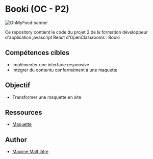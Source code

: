 # Booki (OC - P2)

![OhMyFood banner](https://user.oc-static.com/upload/2022/06/20/16557256333819_FR_1155_P3_Banner-Booki.png)

Ce repository contient le code du projet 2 de la formation développeur d'application javascript React d'OpenClassrooms : Booki

## Compétences cibles

- Implémenter une interface responsive
- Intégrer du contentu conformément à une maquette

## Objectif

- Transformer une maquette en site


## Ressources

-   [Maquette](https://www.figma.com/file/LzrrVGPWxLm6RLe0MVft81/Maquettes-Booki-(desktop%2C-mobile%2C-tablette)-(Copy)?type=design&mode=design&t=Drflr90VtWJBtAPH-0)

## Author

-   [Maxime Malfilâtre](https://www.github.com/maxew33)